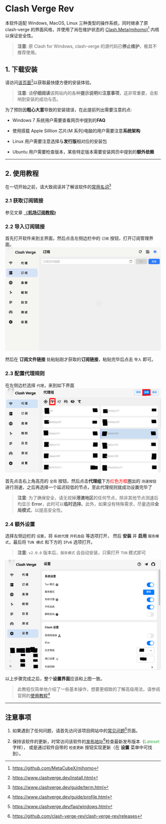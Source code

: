 # Clash Verge Rev

本软件适配 Windows, MacOS, Linux 三种类型的操作系统，同时继承了原 clash-verge 的界面风格，并使用了尚在维护状态的 [Clash.Meta(mihomo)][1][^1] 内核以保证安全性。

> **注意**: 原 Clash for Windows, clash-verge 的源代码已**停止维护**，极其不推荐使用。

## 1. 下载安装

请访问[该页面][2][^2]以获取最快捷方便的安装体验。

> **注意**: 请**仔细阅读**该网站内的各种**提示说明**和**注意事项**，这非常重要，会影响到安装的成功与否。

为了预防因**粗心大意**导致的安装错误，在此提前列出需要注意的点:

- Windows 7 系统用户需要查看网页中提到的**FAQ**

- 使用搭载 Apple Silllion 芯片(M 系列)电脑的用户需要注意**系统架构**

- Linux 用户需要注意选择与**发行版**相对应的安装包

- Ubuntu 用户需要检查版本，某些特定版本需要安装网页中提到的**额外依赖**

---

## 2. 使用教程

在一切开始之前，请大致阅读并了解该软件的[常用名词][3][^3]

### 2.1 获取订阅链接

参见文章 [《**机场订阅教程**》](../4/subscribe.md)

### 2.2 导入订阅链接

首先打开软件来到主界面，然后点击左侧边栏中的 `订阅` 按钮，打开订阅管理界面。
![profile](./res/CVR_import.png)

然后在 **订阅文件链接** 处粘贴刚才获取的**订阅链接**，粘贴完毕后点击 `导入` 即可。

### 2.3 配置代理规则

在左侧边栏选择 `代理`，来到如下界面
![proxy](./res/CVR_proxy.png)

首先点击右上角高亮的 `全局` 按钮，然后点击**代理组**下方<font color=Red>红色方框</font>圈出的 `测速按钮` 进行测速，之后再选择一个延迟较低的节点，至此代理规则就成功设置完毕了

> **注意**: 为了确保安全，请无视掉**港澳地区**的任何节点，除非其他节点测速后均显示 **Error**，此时可以**临时选择**。此外，如果没有特殊需求，尽量选择**全局模式**，以提高安全性。

### 2.4 额外设置

选择左侧边栏的 `设置`，将 `系统代理` `开机自启` 等选项打开，
然后 **安装** 并 **启用** `服务模式`，最后将 `TUN 模式` 和下方的 `IPv6` 选项打开。

> **注意**: `v2.0.0` 版本后，`服务模式` 会自动安装，只需打开 `TUN` 模式即可

![settings](./res/CVR_setting.png)

以上步骤完成之后，整个**设置界面**应该和上图一致。

> 此教程仅简单地介绍了一些基本操作，想要更细致的了解高级用法，请参阅官网的[使用教程][4][^4]

---

## 注意事项

1. 如果遇到了任何问题，请首先访问该项目网站中的[常见问题][5][^5]页面。

2. 保持该软件的更新，时常访问该软件的[发布地址][6][^6]检查最新发布版本（<font color=#3cb04c>Lateset</font> 字样），
   或是通过软件自带的 `检查更新` 按钮实现更新（在 **设置** 菜单中可找到）。

[1]: https://github.com/MetaCubeX/mihomo
[^1]: https://github.com/MetaCubeX/mihomo

[2]: https://www.clashverge.dev/install.html
[^2]: https://www.clashverge.dev/install.html

[3]: https://www.clashverge.dev/guide/term.html
[^3]: https://www.clashverge.dev/guide/term.html

[4]: https://www.clashverge.dev/guide/profile.html
[^4]: https://www.clashverge.dev/guide/profile.html

[5]: https://www.clashverge.dev/faq/windows.html
[^5]: https://www.clashverge.dev/faq/windows.html

[6]: https://github.com/clash-verge-rev/clash-verge-rev/releases
[^6]: https://github.com/clash-verge-rev/clash-verge-rev/releases
